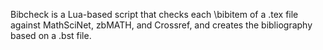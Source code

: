 Bibcheck is a Lua-based script that checks each \bibitem of a .tex file against MathSciNet, zbMATH, and Crossref, and creates the bibliography based on a .bst file.
